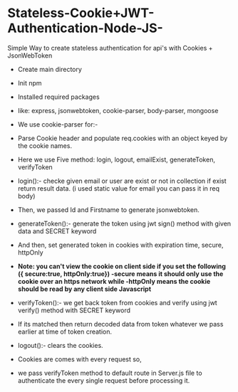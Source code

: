 # Stateless-Cookie+JWT-Authentication-Node-JS-
Simple Way to create stateless authentication for api's with Cookies + JsonWebToken

- Create main directory 
- Init npm
- Installed required packages 
- like: express, jsonwebtoken, cookie-parser, body-parser, mongoose
- We use cookie-parser for:-
-   Parse Cookie header and populate req.cookies with an object keyed by the cookie names.
- Here we use Five method: login, logout, emailExist, generateToken, verifyToken
- login():- checke given email or user are exist or not in collection if exist return result data. (i used static value for email you can pass it in req body)
- Then, we passed Id and Firstname to generate jsonwebtoken.
- generateToken():- generate the token using jwt sign() method with given data and SECRET keyword 
- And then, set generated token in cookies with expiration time, secure, httpOnly
- **Note: you can't view the cookie on client side if you set the following 
({ secure:true, httpOnly:true}) -secure means it should only use the cookie 
over an https network while -httpOnly means the cookie should be read by 
any client side Javascript**

- verifyToken():- we get back token from cookies and verify using jwt verify() method with SECRET keyword 
- If its matched then return decoded data from token whatever we pass earlier at time of token creation.
- logout():- clears the cookies.

- Cookies are comes with every request so,
- we pass verifyToken method to default route in Server.js file to authenticate the every single request before processing it.
